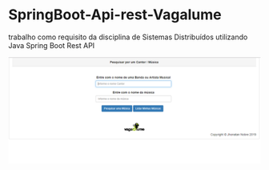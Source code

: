 # SpringBoot-Api-rest-Vagalume
trabalho como requisito da disciplina de Sistemas Distribuídos utilizando Java Spring Boot Rest API

![](https://github.com/JhonatanNobreBarboza/SpringBoot-Api-rest-Vagalume/blob/master/imgensGit/telaForm.PNG?raw=true)

